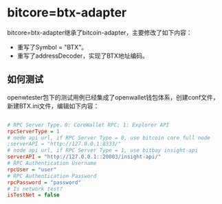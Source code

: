 # bitcore=btx-adapter

bitcore=btx-adapter继承了bitcoin-adapter，主要修改了如下内容：

- 重写了Symbol = "BTX"。
- 重写了addressDecoder，实现了BTX地址编码。

## 如何测试

openwtester包下的测试用例已经集成了openwallet钱包体系，创建conf文件，新建BTX.ini文件，编辑如下内容：

```ini

# RPC Server Type，0: CoreWallet RPC; 1: Explorer API
rpcServerType = 1
# node api url, if RPC Server Type = 0, use bitcoin core full node
;serverAPI = "http://127.0.0.1:8333/"
# node api url, if RPC Server Type = 1, use bitbay insight-api
serverAPI = "http://127.0.0.1::20003/insight-api/"
# RPC Authentication Username
rpcUser = "user"
# RPC Authentication Password
rpcPassword = "password"
# Is network test?
isTestNet = false

```


